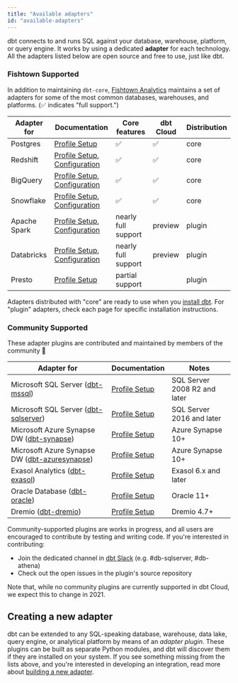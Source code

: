 ```yaml
---
title: "Available adapters"
id: "available-adapters"
---
```


dbt connects to and runs SQL against your database, warehouse, platform, or query engine. It works by using a dedicated **adapter** for each technology. All the adapters listed below are open source and free to use, just like dbt.

### Fishtown Supported

In addition to maintaining `dbt-core`, [Fishtown Analytics](https://github.com/fishtown-analytics) maintains a set of adapters for some of the most common databases, warehouses, and platforms. (✅ indicates "full support.")

| Adapter for  | Documentation | Core features | dbt Cloud | Distribution |
| ------------ | ------------- | ------- | ------ | ---- |
| Postgres     | [Profile Setup](postgres-profile) | ✅ | ✅  | core |
| Redshift     | [Profile Setup](redshift-profile), [Configuration](redshift-configs) | ✅ | ✅  | core |
| BigQuery     | [Profile Setup](bigquery-profile), [Configuration](bigquery-configs) | ✅  | ✅  | core |
| Snowflake    | [Profile Setup](snowflake-profile), [Configuration](snowflake-configs) | ✅ | ✅  | core |
| Apache Spark | [Profile Setup](spark-profile), [Configuration](spark-configs) | nearly full support | preview | plugin |
| Databricks   | [Profile Setup](spark-profile#odbc), [Configuration](spark-configs#databricks-configurations) | nearly full support | preview | plugin |
| Presto       | [Profile Setup](presto-profile) | partial support |  | plugin |

Adapters distributed with "core" are ready to use when you [install dbt](dbt-cli/installation). For "plugin" adapters, check each page for specific installation instructions.

### Community Supported

These adapter plugins are contributed and maintained by members of the community 🌱

| Adapter for | Documentation | Notes |
| ------- | ------------- | ----- |
| Microsoft SQL Server ([dbt-mssql](https://github.com/jacobm001/dbt-mssql)) | [Profile Setup](mssql-profile) | SQL Server 2008 R2 and later |
| Microsoft SQL Server ([dbt-sqlserver](https://github.com/dbt-msft/dbt-sqlserver)) | [Profile Setup](mssql-profile) | SQL Server 2016 and later 
| Microsoft Azure Synapse DW ([dbt-synapse](https://github.com/dbt-msft/dbt-synapse)) | [Profile Setup](../reference/warehouse-profiles/azuresynapse-profile.md) | Azure Synapse 10+ 
| Microsoft Azure Synapse DW ([dbt-azuresynapse](https://github.com/embold-health/dbt-azuresynapse)) | [Profile Setup](azuresynapse-profile) | Azure Synapse 10+ 
| Exasol Analytics ([dbt-exasol](https://github.com/tglunde/dbt-exasol)) | [Profile Setup](exasol-profile) | Exasol 6.x and later |
| Oracle Database ([dbt-oracle](https://github.com/techindicium/dbt-oracle)) | [Profile Setup](oracle-profile) | Oracle 11+ |
| Dremio ([dbt-dremio](https://github.com/fabrice-etanchaud/dbt-dremio)) | [Profile Setup](dremio-profile) | Dremio 4.7+ |

Community-supported plugins are works in progress, and all users are encouraged to contribute by testing and writing code. If you're interested in contributing:
- Join the dedicated channel in [dbt Slack](https://community.getdbt.com/) (e.g. #db-sqlserver, #db-athena)
- Check out the open issues in the plugin's source repository

Note that, while no community plugins are currently supported in dbt Cloud, we expect this to change in 2021.

## Creating a new adapter

dbt can be extended to any SQL-speaking database, warehouse, data lake, query engine, or analytical platform by means of an _adapter plugin_. These plugins can be built as separate Python modules, and dbt will discover them if they are installed on your system. If you see something missing from the lists above, and you're interested in developing an integration, read more about [building a new adapter](building-a-new-adapter).
